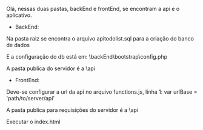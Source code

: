 Olá, nessas duas pastas, backEnd e frontEnd, se encontram a api e o aplicativo.


- BackEnd:

Na pasta raiz se encontra o arquivo apitodolist.sql para a criação do banco de dados

E a configuração do db está em: \backEnd\bootstrap\config.php

A pasta publica do servidor é a \api


- FrontEnd:

Deve-se configurar a url da api no arquivo functions.js, linha 1: var urlBase = 'path/to/server/api'

A pasta publica para requisições do servidor é a \api

Executar o index.html
